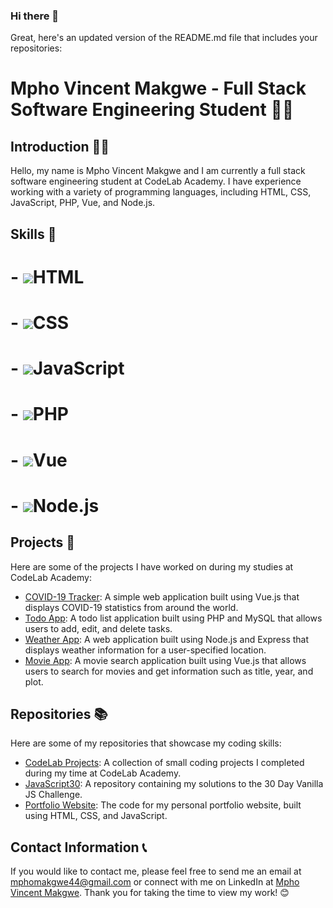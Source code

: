 ### Hi there 👋

Great, here's an updated version of the README.md file that includes your repositories:

# Mpho Vincent Makgwe - Full Stack Software Engineering Student 👨‍💻

## Introduction 🙋‍♂️
Hello, my name is Mpho Vincent Makgwe and I am currently a full stack software engineering student at CodeLab Academy. I have experience working with a variety of programming languages, including HTML, CSS, JavaScript, PHP, Vue, and Node.js.

## Skills 🚀
# - <img src="https://img.icons8.com/color/48/000000/html-5--v1.png"/>HTML
# -  <img src="https://img.icons8.com/color/48/000000/css3.png"/>CSS
# - <img src="https://img.icons8.com/color/48/000000/javascript--v1.png"/>JavaScript
# - <img src="https://img.icons8.com/officel/48/000000/php-logo.png"/>PHP
# - <img src="https://img.icons8.com/color/48/000000/vue-js.png"/>Vue
# - <img src="https://img.icons8.com/color/48/000000/nodejs.png"/>Node.js

## Projects 💼
Here are some of the projects I have worked on during my studies at CodeLab Academy:
- [COVID-19 Tracker](https://github.com/Mpho-vincent-makgwe/covid19-tracker): A simple web application built using Vue.js that displays COVID-19 statistics from around the world.
- [Todo App](https://github.com/Mpho-vincent-makgwe/todo-app): A todo list application built using PHP and MySQL that allows users to add, edit, and delete tasks.
- [Weather App](https://github.com/Mpho-vincent-makgwe/weather-app): A web application built using Node.js and Express that displays weather information for a user-specified location.
- [Movie App](https://github.com/Mpho-vincent-makgwe/movie-app): A movie search application built using Vue.js that allows users to search for movies and get information such as title, year, and plot.

## Repositories 📚
Here are some of my repositories that showcase my coding skills:
- [CodeLab Projects](https://github.com/Mpho-vincent-makgwe/codelab-projects): A collection of small coding projects I completed during my time at CodeLab Academy.
- [JavaScript30](https://github.com/Mpho-vincent-makgwe/javascript30): A repository containing my solutions to the 30 Day Vanilla JS Challenge.
- [Portfolio Website](): The code for my personal portfolio website, built using HTML, CSS, and JavaScript.

## Contact Information 📞
If you would like to contact me, please feel free to send me an email at mphomakgwe44@gmail.com or connect with me on LinkedIn at [Mpho Vincent Makgwe](https://www.linkedin.com/in/mpho-vincent-makgwe-1ab386199/). Thank you for taking the time to view my work! 😊
